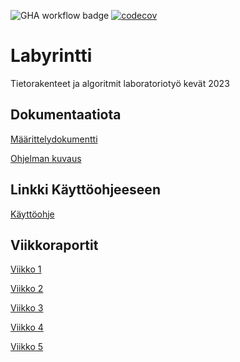 ![GHA workflow badge](https://github.com/lottatan/labyrintti/workflows/CI/badge.svg)
[![codecov](https://codecov.io/gh/lottatan/labyrintti/branch/main/graph/badge.svg?token=VMWXSS7TFK)](https://codecov.io/gh/lottatan/labyrintti)

# Labyrintti

Tietorakenteet ja algoritmit laboratoriotyö kevät 2023

## Dokumentaatiota

[Määrittelydokumentti](https://github.com/lottatan/labyrintti/blob/main/dokumentaatio/maarittelydokumentti.md)

[Ohjelman kuvaus](https://github.com/lottatan/labyrintti/blob/main/dokumentaatio/kuvaus.md)


## Linkki Käyttöohjeeseen

[Käyttöohje](https://github.com/lottatan/labyrintti/blob/main/dokumentaatio/kaytto_ohje.md)


## Viikkoraportit

[Viikko 1](https://github.com/lottatan/labyrintti/blob/main/dokumentaatio/viikkoraportti1.md)

[Viikko 2](https://github.com/lottatan/labyrintti/blob/main/dokumentaatio/viikkoraportti2.md)

[Viikko 3](https://github.com/lottatan/labyrintti/blob/main/dokumentaatio/viikkoraportti3.md)

[Viikko 4](https://github.com/lottatan/labyrintti/blob/main/dokumentaatio/viikkoraportti4.md)

[Viikko 5](https://github.com/lottatan/labyrintti/blob/main/dokumentaatio/viikkoraportti5.md)
